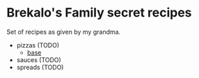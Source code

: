 # Brekalo's Family secret recipes

Set of recipes as given by my grandma.

- pizzas (TODO)
  - [base](./pizzas/base.md)
- sauces (TODO)
- spreads (TODO)